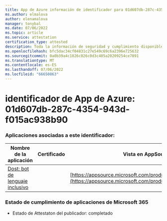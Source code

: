 ```yaml
---
title: App de Azure información de identificador para 01d607db-287c-4354-943d-f015ac938b90
ms.author: elmalova
author: elenamalova
manager: tonybal
ms.date: 07/06/2022
ms.topic: article
ms.service: attestation
certification_type: attested
description: Toda la información de seguridad y cumplimiento disponible para 01d607db-287c-4354-943d-f015ac938b90.
ms.openlocfilehash: bfc5dac34cf04831c27e549c69c6a2396e725632
ms.sourcegitcommit: 0a0b39a4c1826c026c0d3c405a20209254ce7891
ms.translationtype: MT
ms.contentlocale: es-ES
ms.lasthandoff: 07/06/2022
ms.locfileid: "66650863"
---
```

# <a name="azure-app-id-01d607db-287c-4354-943d-f015ac938b90"></a>identificador de App de Azure: 01d607db-287c-4354-943d-f015ac938b90


### <a name="apps-associated-with-this-id"></a>Aplicaciones asociadas a este identificador:
| **Nombre de la aplicación** | **Certificado** | **Vista en AppSource** |
|--------------|---------------|-----------------------|
| [Dost: bot de lenguaje inclusivo](../forward/WA200004214.md) |  | [https://appsource.microsoft.com/product/office/WA200004214](https://appsource.microsoft.com/product/office/WA200004214) |

### <a name="microsoft-365-app-compliance-status"></a>Estado de cumplimiento de aplicaciones de Microsoft 365
- Estado de Attestaton del publicador: completado
